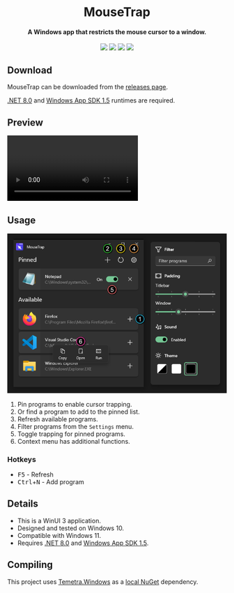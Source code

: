 <h1 align="center">
MouseTrap
</h1>

<h4 align="center">
A Windows app that restricts the mouse cursor to a window.
</h4>

<p align="center">
	<img src="https://img.shields.io/github/last-commit/Temetra/MouseTrap.svg?style=flat">
	<img src="https://img.shields.io/github/issues/Temetra/MouseTrap.svg?style=flat">
	<img src="https://img.shields.io/github/languages/top/Temetra/MouseTrap.svg?style=flat">
	<img src="https://img.shields.io/badge/license-GPL-blue.svg">
</p>

## Download

MouseTrap can be downloaded from the [releases page][releases]. 

[.NET 8.0][net8] and [Windows App SDK 1.5][winapp] runtimes are required.

## Preview

<video src="https://github.com/Temetra/MouseTrap/assets/1958965/d04b9c39-4a96-4a81-a573-88b9b4da1813"></video>

## Usage

![Guide](guide.png)

1. Pin programs to enable cursor trapping.
1. Or find a program to add to the pinned list.
1. Refresh available programs.
1. Filter programs from the `Settings` menu.
1. Toggle trapping for pinned programs.
1. Context menu has additional functions.

### Hotkeys

* <kbd>F5</kbd> - Refresh
* <kbd>Ctrl</kbd>+<kbd>N</kbd> - Add program

## Details

* This is a WinUI 3 application.
* Designed and tested on Windows 10.
* Compatible with Windows 11.
* Requires [.NET 8.0][net8] and [Windows App SDK 1.5][winapp].

## Compiling

This project uses [Temetra.Windows][temwinlib] as a [local NuGet][localnuget] dependency.

[net8]: https://dotnet.microsoft.com/en-us/download
[winapp]: https://learn.microsoft.com/en-us/windows/apps/windows-app-sdk/downloads
[releases]: https://github.com/Temetra/MouseTrap/releases
[temwinlib]: https://github.com/Temetra/Temetra.Windows
[localnuget]: https://learn.microsoft.com/en-us/nuget/hosting-packages/local-feeds
